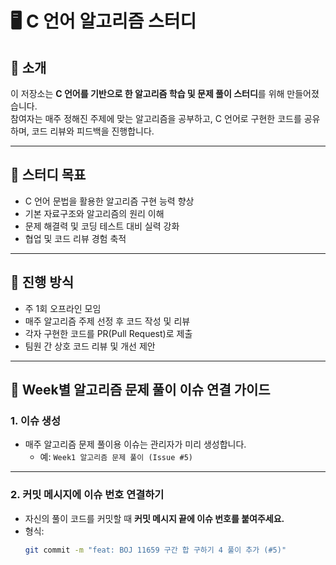 # 🖥️ C 언어 알고리즘 스터디

## 📌 소개

이 저장소는 **C 언어를 기반으로 한 알고리즘 학습 및 문제 풀이 스터디**를 위해 만들어졌습니다.  
참여자는 매주 정해진 주제에 맞는 알고리즘을 공부하고, C 언어로 구현한 코드를 공유하며, 코드 리뷰와 피드백을 진행합니다.

---

## 🎯 스터디 목표

- C 언어 문법을 활용한 알고리즘 구현 능력 향상
- 기본 자료구조와 알고리즘의 원리 이해
- 문제 해결력 및 코딩 테스트 대비 실력 강화
- 협업 및 코드 리뷰 경험 축적

---

## 📅 진행 방식

- 주 1회 오프라인 모임
- 매주 알고리즘 주제 선정 후 코드 작성 및 리뷰
- 각자 구현한 코드를 PR(Pull Request)로 제출
- 팀원 간 상호 코드 리뷰 및 개선 제안

---
## 🔗 Week별 알고리즘 문제 풀이 이슈 연결 가이드

### 1. 이슈 생성
- 매주 알고리즘 문제 풀이용 이슈는 관리자가 미리 생성합니다.
  - 예: `Week1 알고리즘 문제 풀이 (Issue #5)`

---

### 2. 커밋 메시지에 이슈 번호 연결하기
- 자신의 풀이 코드를 커밋할 때 **커밋 메시지 끝에 이슈 번호를 붙여주세요.**
- 형식:
  ```bash
  git commit -m "feat: BOJ 11659 구간 합 구하기 4 풀이 추가 (#5)"
